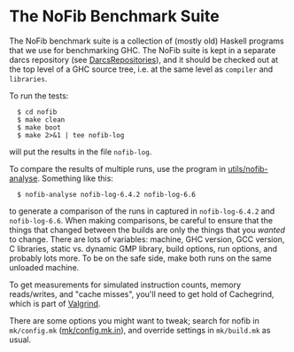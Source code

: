 # The NoFib Benchmark Suite


The NoFib benchmark suite is a collection of (mostly old) Haskell programs that we use for benchmarking GHC.  The NoFib suite is kept in a separate darcs repository (see [DarcsRepositories](darcs-repositories)), and it should be checked out at the top level of a GHC source tree, i.e. at the same level as `compiler` and `libraries`.


To run the tests:

```wiki
  $ cd nofib
  $ make clean
  $ make boot
  $ make 2>&1 | tee nofib-log
```


will put the results in the file `nofib-log`.


To compare the results of multiple runs, use the program in
[utils/nofib-analyse](/trac/ghc/browser/ghc/utils/nofib-analyse).  Something like this:

```wiki
  $ nofib-analyse nofib-log-6.4.2 nofib-log-6.6
```


to generate a comparison of the runs in captured in `nofib-log-6.4.2`
and `nofib-log-6.6`.  When making comparisons, be careful to ensure
that the things that changed between the builds are only the things
that you *wanted* to change.  There are lots of variables: machine,
GHC version, GCC version, C libraries, static vs. dynamic GMP library,
build options, run options, and probably lots more.  To be on the safe
side, make both runs on the same unloaded machine.


To get measurements for simulated instruction counts, memory reads/writes, and "cache misses",
you'll need to get hold of Cachegrind, which is part of 
[ Valgrind](http://valgrind.org).


There are some options you might want to tweak; search for nofib in
`mk/config.mk` ([mk/config.mk.in](/trac/ghc/browser/ghc/mk/config.mk.in)), and override settings in `mk/build.mk` as usual.
